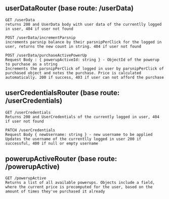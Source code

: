 ## userDataRouter (base route: /userData)
```
GET /userData
returns 200 and UserData body with user data of the currentlly logged in user, 404 if user not found
```
```
POST /userData/incrementParsnip
increments parsnip balance by their parsnipPerClick for the logged in user, returns the new count in string. 404 if user not found
```
```
POST /userData/purchaseActivePowerUp 
Request Body : { powerupActiveId: string } - ObjectId of the powerup to purchase as a string
Increments the parsnipPerClick of logged in user by parsnipPerClick of purchased object and notes the purchase. Price is calculated automatically. 200 if success, 403 if user can not afford the purchase
```

## userCredentialsRouter (base route: /userCredentials)
```
GET /userCredentials
Returns 200 and UserCredentials of the currently logged in user, 404 if user not found
```
```
PATCH /userCredentials
Request Body { newUsername: string } - new username to be applied
Updates the username of the currentlly logged in user 200 if successful, 400 if null or empty username
```

## powerupActiveRouter (base route: /powerupActive)
```
GET /powerupActive
Returns a list of all available powerups. Objects include a field, where the current price is precomputed for the user, based on the amount of times they've purchased it already
```
